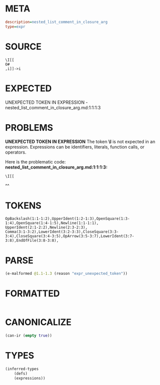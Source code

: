 # META
~~~ini
description=nested_list_comment_in_closure_arg
type=expr
~~~
# SOURCE
~~~roc
\I[[
O#
,i]]->i
~~~
# EXPECTED
UNEXPECTED TOKEN IN EXPRESSION - nested_list_comment_in_closure_arg.md:1:1:1:3
# PROBLEMS
**UNEXPECTED TOKEN IN EXPRESSION**
The token **\I** is not expected in an expression.
Expressions can be identifiers, literals, function calls, or operators.

Here is the problematic code:
**nested_list_comment_in_closure_arg.md:1:1:1:3:**
```roc
\I[[
```
^^


# TOKENS
~~~zig
OpBackslash(1:1-1:2),UpperIdent(1:2-1:3),OpenSquare(1:3-1:4),OpenSquare(1:4-1:5),Newline(1:1-1:1),
UpperIdent(2:1-2:2),Newline(2:3-2:3),
Comma(3:1-3:2),LowerIdent(3:2-3:3),CloseSquare(3:3-3:4),CloseSquare(3:4-3:5),OpArrow(3:5-3:7),LowerIdent(3:7-3:8),EndOfFile(3:8-3:8),
~~~
# PARSE
~~~clojure
(e-malformed @1.1-1.3 (reason "expr_unexpected_token"))
~~~
# FORMATTED
~~~roc

~~~
# CANONICALIZE
~~~clojure
(can-ir (empty true))
~~~
# TYPES
~~~clojure
(inferred-types
	(defs)
	(expressions))
~~~
